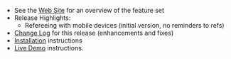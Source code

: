 - See the [Web Site](https://jflamy.github.io/owlcms4/#!index.md#Features) for an overview of the feature set
- Release Highlights:
  - Refereeing with mobile devices (initial version, no reminders to refs)
- [Change Log](https://github.com/jflamy/owlcms4/milestone/28?closed=1) for this release (enhancements and fixes)
- [Installation](https://jflamy.github.io/owlcms4/#!index.md#Installation) instructions
- [Live Demo](https://jflamy.github.io/owlcms4/#!index.md#Demo) instructions.


